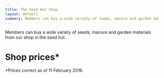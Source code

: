 ```yaml
---
title: The Seed Hut Shop
layout: default
summary: Members can buy a wide variety of seeds, manure and garden materials from our shop in the seed hut.
---
```


Members can buy a wide variety of seeds, manure and garden materials from our shop in the seed hut.

# Shop prices*

*Prices correct as of 11 February 2016.